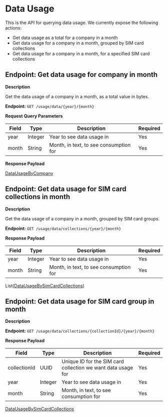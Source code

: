 # Data Usage
This is the API for querying data usage. We currently expose the following actions:

* Get data usage as a total for a company in a month
* Get data usage for a company in a month, grouped by SIM card collections
* Get data usage for a company in a month, for a specified SIM card collections

## Endpoint: Get data usage for company in month

**Description**

Get the data usage of a company in a month, as a total value in bytes.

**Endpoint:** `GET /usage/data/{year}/{month}`

**Request Query Parameters**

| Field | Type    | Description                            | Required |
|-------|---------|----------------------------------------|----------|
| year  | Integer | Year to see data usage in              | Yes      |
| month | String  | Month, in text, to see consumption for | Yes      |

**Response Payload**

[DataUsageByCompany](../../general-information/data-types/#datausagebycompany)

## Endpoint: Get data usage for SIM card collections in month

**Description**

Get the data usage of a company in a month, grouped by SIM card groups.

**Endpoint:** `GET /usage/data/collections/{year}/{month}`

**Response Payload**

| Field | Type    | Description                            | Required |
|-------|---------|----------------------------------------|----------|
| year  | Integer | Year to see data usage in              | Yes      |
| month | String  | Month, in text, to see consumption for | Yes      |

List([DataUsageBySimCardCollections](../../general-information/data-types/#datausagebysimcardcollections))

## Endpoint: Get data usage for SIM card group in month

**Description**

**Endpoint:** `GET /usage/data/collections/{collectionId}/{year}/{month}`

**Response Payload**

| Field        | Type    | Description                                                  | Required |
|--------------|---------|--------------------------------------------------------------|----------|
| collectionId | UUID    | Unique ID for the SIM card collection we want data usage for | Yes      |
| year         | Integer | Year to see data usage in                                    | Yes      |
| month        | String  | Month, in text, to see consumption for                       | Yes      |

[DataUsageBySimCardCollections](../../general-information/data-types/#datausagebysimcardcollections)
